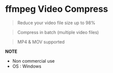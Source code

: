 # ffmpeg Video Compress

> Reduce your video file size up to 98%

> Compress in batch (multiple video files)

> MP4 & MOV supported

**NOTE**

- Non commercial use
- OS : Windows
